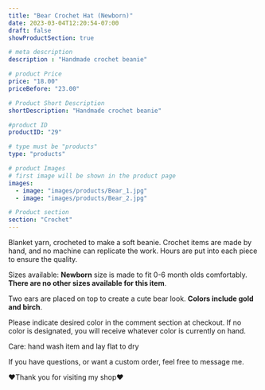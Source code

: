 ```yaml
---
title: "Bear Crochet Hat (Newborn)"
date: 2023-03-04T12:20:54-07:00
draft: false
showProductSection: true

# meta description
description : "Handmade crochet beanie"

# product Price
price: "18.00"
priceBefore: "23.00"

# Product Short Description
shortDescription: "Handmade crochet beanie"

#product ID
productID: "29"

# type must be "products"
type: "products"

# product Images
# first image will be shown in the product page
images:
  - image: "images/products/Bear_1.jpg"
  - image: "images/products/Bear_2.jpg"

# Product section
section: "Crochet"
---
```


Blanket yarn, crocheted to make a soft beanie. Crochet items are made by hand, and no machine can replicate the work. Hours are put into each piece to ensure the quality. 

Sizes available:
**Newborn** size is made to fit 0-6 month olds comfortably. **There are no other sizes available for this item**.

Two ears are placed on top to create a cute bear look. **Colors include gold and birch**.

Please indicate desired color in the comment section at checkout. If no color is designated, you will receive whatever color is currently on hand.

Care: hand wash item and lay flat to dry

If you have questions, or want a custom order, feel free to message me.

❤Thank you for visiting my shop❤

